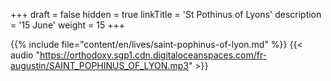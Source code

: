 +++
draft = false
hidden = true
linkTitle = 'St Pothinus of Lyons'
description = '15 June'
weight = 15
+++

{{% include file="content/en/lives/saint-pophinus-of-lyon.md" %}}
{{< audio "https://orthodoxy.sgp1.cdn.digitaloceanspaces.com/fr-augustin/SAINT_POPHINUS_OF_LYON.mp3" >}}
